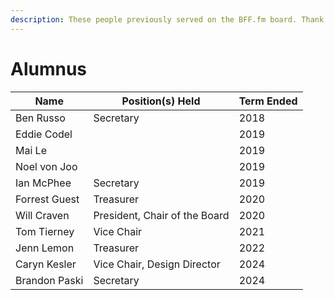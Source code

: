 ```yaml
---
description: These people previously served on the BFF.fm board. Thank you.
---
```


# Alumnus

| Name          | Position(s) Held              | Term Ended |
| ------------- | ----------------------------- | ---------- |
| Ben Russo     | Secretary                     | 2018       |
| Eddie Codel   |                               | 2019       |
| Mai Le        |                               | 2019       |
| Noel von Joo  |                               | 2019       |
| Ian McPhee    | Secretary                     | 2019       |
| Forrest Guest | Treasurer                     | 2020       |
| Will Craven   | President, Chair of the Board | 2020       |
| Tom Tierney   | Vice Chair                    | 2021       |
| Jenn Lemon    | Treasurer                     | 2022       |
| Caryn Kesler  | Vice Chair, Design Director   | 2024       |
| Brandon Paski | Secretary                     | 2024       |

